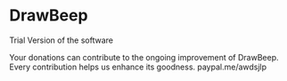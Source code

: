 # DrawBeep
Trial Version of the software

Your donations can contribute to the ongoing improvement of DrawBeep. Every contribution helps us enhance its goodness.
paypal.me/awdsjlp
